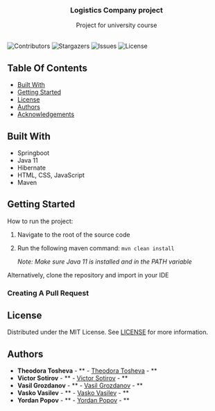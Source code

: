 <br/>
<p align="center">
  <h3 align="center">Logistics Company
project</h3>

  <p align="center">
    Project for university course
    <br/>
    <br/>
  </p>
</p>

![Contributors](https://img.shields.io/github/contributors/dannypopov/logistics-company-project?color=dark-green) ![Stargazers](https://img.shields.io/github/stars/dannypopov/logistics-company-project?style=social) ![Issues](https://img.shields.io/github/issues/dannypopov/logistics-company-project) ![License](https://img.shields.io/github/license/dannypopov/logistics-company-project)

## Table Of Contents

* [Built With](#built-with)
* [Getting Started](#getting-started)
* [License](#license)
* [Authors](#authors)
* [Acknowledgements](#acknowledgements)

## Built With

- Springboot
- Java 11
- Hibernate
- HTML, CSS, JavaScript
- Maven

## Getting Started

How to run the project:
1. Navigate to the root of the source code
2. Run the following maven command:
   `mvn clean install
   `

   *Note: Make sure Java 11 is installed and in the PATH variable*

Alternatively, clone the repository and import in your IDE

### Creating A Pull Request



## License

Distributed under the MIT License. See [LICENSE](https://github.com/dannypopov/logistics-company-project/blob/main/LICENSE.md) for more information.

## Authors

* **Theodora Tosheva** - ** - [Theodora Tosheva](https://github.com/theoddora) - **
* **Victor Sotirov** - ** - [Victor Sotirov](https://github.com/VictorSotirov) - **
* **Vasil Grozdanov** - ** - [Vasil Grozdanov](https://github.com/VasilGrozdanov) - **
* **Vasko Vasilev** - ** - [Vasko Vasilev](https://github.com/Vasilew27) - **
* **Yordan Popov** - ** - [Yordan Popov](https://github.com/dannypopov) - **

